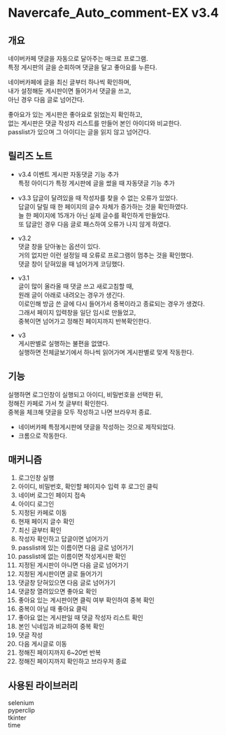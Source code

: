 # Navercafe_Auto_comment-EX v3.4

## 개요

네이버카페 댓글을 자동으로 달아주는 매크로 프로그램.  
특정 게시판의 글을 순회하며 댓글을 달고 좋아요를 누른다.

네이버카페에 글을 최신 글부터 하나씩 확인하며,  
내가 설정해둔 게시판이면 들어가서 댓글을 쓰고,  
아닌 경우 다음 글로 넘어간다.

좋아요가 있는 게시판은 좋아요로 읽었는지 확인하고,  
없는 게시판은 댓글 작성자 리스트를 만들어 본인 아이디와 비교한다.  
passlist가 있으며 그 아이디는 글을 읽지 않고 넘어간다.

## 릴리즈 노트

- v3.4
  이벤트 게시판 자동댓글 기능 추가  
  특정 아이디가 특정 게시판에 글을 썼을 때 자동댓글 기능 추가

- v3.3
  답글이 달려있을 때 작성자를 찾을 수 없는 오류가 있었다.  
  답글이 달릴 때 한 페이지의 글수 자체가 증가하는 것을 확인하였다.  
  늘 한 페이지에 15개가 아닌 실제 글수를 확인하게 만들었다.  
  또 답글인 경우 다음 글로 패스하여 오류가 나지 않게 하였다.

- v3.2  
  댓글 창을 닫아놓는 옵션이 있다.  
  거의 없지만 이런 설정일 때 오류로 프로그램이 멈추는 것을 확인했다.  
  댓글 창이 닫혀있을 때 넘어가게 코딩했다.

- v3.1  
  글이 많이 올라올 때 댓글 쓰고 새로고침할 때,  
  원래 글이 아래로 내려오는 경우가 생긴다.  
  이로인해 방금 쓴 글에 다시 들어가서 중복이라고 종료되는 경우가 생겼다.  
  그래서 페이지 입력창을 일단 임시로 만들었고,  
  중복이면 넘어가고 정해진 페이지까지 반복확인한다.

- v3  
  게시판별로 실행하는 불편을 없앴다.  
  실행하면 전체글보기에서 하나씩 읽어가며 게시판별로 맞게 작동한다.

## 기능

실행하면 로그인창이 실행되고 아이디, 비밀번호을 선택한 뒤,  
정해진 카페로 가서 첫 글부터 확인한다.  
중복을 체크해 댓글을 모두 작성하고 나면 브라우저 종료.

- 네이버카페 특정게시판에 댓글을 작성하는 것으로 제작되었다.
- 크롬으로 작동한다.

## 매커니즘

1. 로그인창 실행
2. 아이디, 비밀번호, 확인할 페이지수 입력 후 로그인 클릭
3. 네이버 로그인 페이지 접속
4. 아이디 로그인
5. 지정된 카페로 이동
6. 현재 페이지 글수 확인
7. 최신 글부터 확인
8. 작성자 확인하고 답글이면 넘어가기
9. passlist에 있는 이름이면 다음 글로 넘어가기
10. passlist에 없는 이름이면 작성게시판 확인
11. 지정된 게시판이 아니면 다음 글로 넘어가기
12. 지정된 게시판이면 글로 들어가기
13. 댓글창 닫혀있으면 다음 글로 넘어가기
14. 댓글창 열려있으면 좋아요 확인
15. 좋아요 있는 게시판이면 클릭 여부 확인하여 중복 확인
16. 중복이 아닐 때 좋아요 클릭
17. 좋아요 없는 게시판일 때 댓글 작성자 리스트 확인
18. 본인 닉네임과 비교하여 중복 확인
19. 댓글 작성
20. 다음 게시글로 이동
21. 정해진 페이지까지 6~20번 반복
22. 정해진 페이지까지 확인하고 브라우저 종료

## 사용된 라이브러리

selenium  
pyperclip  
tkinter  
time
